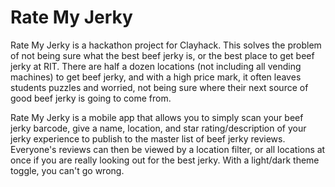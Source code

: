# Rate My Jerky
Rate My Jerky is a hackathon project for Clayhack. This solves the problem of not being sure what the best beef jerky is, or the best place to get beef jerky at RIT. There are half a dozen locations (not including all vending machines) to get beef jerky, and with a high price mark, it often leaves students puzzles and worried, not being sure where their next source of good beef jerky is going to come from.

Rate My Jerky is a mobile app that allows you to simply scan your beef jerky barcode, give a name, location, and star rating/description of your jerky experience to publish to the master list of beef jerky reviews. Everyone's reviews can then be viewed by a location filter, or all locations at once if you are really looking out for the best jerky. With a light/dark theme toggle, you can't go wrong.